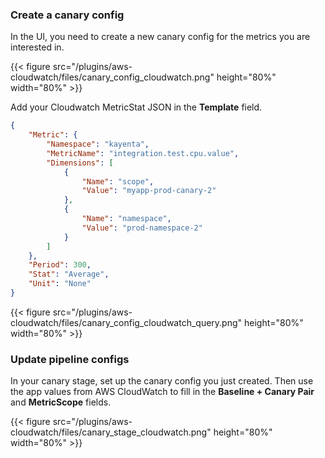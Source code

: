 
### Create a canary config

In the UI, you need to create a new canary config for the metrics you are interested in.

{{< figure src="/plugins/aws-cloudwatch/files/canary_config_cloudwatch.png"  height="80%" width="80%" >}}

Add your Cloudwatch MetricStat JSON in the **Template** field.

```json
{
    "Metric": {
        "Namespace": "kayenta",
        "MetricName": "integration.test.cpu.value",
        "Dimensions": [
            {
                "Name": "scope",
                "Value": "myapp-prod-canary-2"
            },
            {
                "Name": "namespace",
                "Value": "prod-namespace-2"
            }
        ]
    },
    "Period": 300,
    "Stat": "Average",
    "Unit": "None"
}
```

{{< figure src="/plugins/aws-cloudwatch/files/canary_config_cloudwatch_query.png" height="80%" width="80%" >}}

### Update pipeline configs

In your canary stage, set up the canary config you just created. Then use the app values from AWS CloudWatch to fill in the **Baseline + Canary Pair** and **MetricScope** fields.

{{< figure src="/plugins/aws-cloudwatch/files/canary_stage_cloudwatch.png"  height="80%" width="80%" >}}